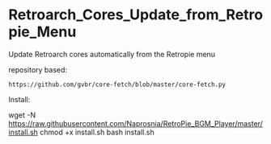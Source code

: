 # Retroarch_Cores_Update_from_Retropie_Menu


 Update Retroarch cores automatically from the Retropie menu


repository based:

	https://github.com/gvbr/core-fetch/blob/master/core-fetch.py
	

Install:

wget -N https://raw.githubusercontent.com/Naprosnia/RetroPie_BGM_Player/master/install.sh
chmod +x install.sh
bash install.sh

